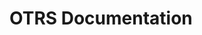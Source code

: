 # OTRS Documentation

<Heading value='docs.quick_setup' :level="2" />

<Contents :items="[{title: 'docs.installation.heading', path: 'setup/installation', children: [
    {
        title: 'docs.installation.ubuntu', path: 'setup/installation/ubuntu'
    }
]}, {title: 'docs.installation.configuration', path: 'setup/configuration'}, { title: 'docs.installation.support', path: 'setup/support'}]" />
